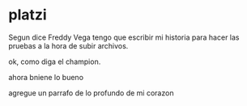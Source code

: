 # platzi

Segun dice Freddy Vega tengo que escribir mi historia para hacer las pruebas a la hora de subir archivos.

ok, como diga el champion.

ahora bniene lo bueno


agregue un parrafo de lo profundo de mi corazon